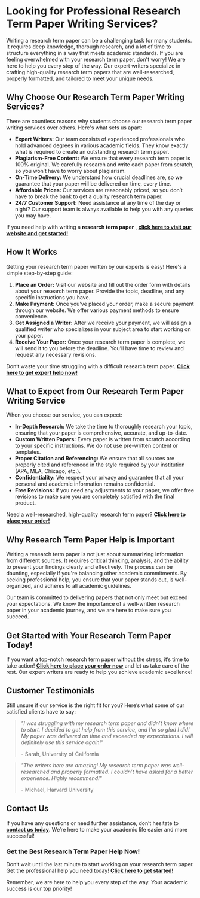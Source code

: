 # Looking for Professional Research Term Paper Writing Services?

Writing a research term paper can be a challenging task for many students. It requires deep knowledge, thorough research, and a lot of time to structure everything in a way that meets academic standards. If you are feeling overwhelmed with your research term paper, don't worry! We are here to help you every step of the way. Our expert writers specialize in crafting high-quality research term papers that are well-researched, properly formatted, and tailored to meet your unique needs.

## Why Choose Our Research Term Paper Writing Services?

There are countless reasons why students choose our research term paper writing services over others. Here's what sets us apart:

- **Expert Writers:** Our team consists of experienced professionals who hold advanced degrees in various academic fields. They know exactly what is required to create an outstanding research term paper.
- **Plagiarism-Free Content:** We ensure that every research term paper is 100% original. We carefully research and write each paper from scratch, so you won’t have to worry about plagiarism.
- **On-Time Delivery:** We understand how crucial deadlines are, so we guarantee that your paper will be delivered on time, every time.
- **Affordable Prices:** Our services are reasonably priced, so you don’t have to break the bank to get a quality research term paper.
- **24/7 Customer Support:** Need assistance at any time of the day or night? Our support team is always available to help you with any queries you may have.

If you need help with writing a **research term paper** , [**click here to visit our website and get started!**](https://tinyurl.com/topessay?keyword=research+term+paper)

## How It Works

Getting your research term paper written by our experts is easy! Here's a simple step-by-step guide:

1. **Place an Order:** Visit our website and fill out the order form with details about your research term paper. Provide the topic, deadline, and any specific instructions you have.
2. **Make Payment:** Once you’ve placed your order, make a secure payment through our website. We offer various payment methods to ensure convenience.
3. **Get Assigned a Writer:** After we receive your payment, we will assign a qualified writer who specializes in your subject area to start working on your paper.
4. **Receive Your Paper:** Once your research term paper is complete, we will send it to you before the deadline. You’ll have time to review and request any necessary revisions.

Don’t waste your time struggling with a difficult research term paper. [**Click here to get expert help now!**](https://tinyurl.com/topessay?keyword=research+term+paper)

## What to Expect from Our Research Term Paper Writing Service

When you choose our service, you can expect:

- **In-Depth Research:** We take the time to thoroughly research your topic, ensuring that your paper is comprehensive, accurate, and up-to-date.
- **Custom Written Papers:** Every paper is written from scratch according to your specific instructions. We do not use pre-written content or templates.
- **Proper Citation and Referencing:** We ensure that all sources are properly cited and referenced in the style required by your institution (APA, MLA, Chicago, etc.).
- **Confidentiality:** We respect your privacy and guarantee that all your personal and academic information remains confidential.
- **Free Revisions:** If you need any adjustments to your paper, we offer free revisions to make sure you are completely satisfied with the final product.

Need a well-researched, high-quality research term paper? [**Click here to place your order!**](https://tinyurl.com/topessay?keyword=research+term+paper)

## Why Research Term Paper Help is Important

Writing a research term paper is not just about summarizing information from different sources. It requires critical thinking, analysis, and the ability to present your findings clearly and effectively. The process can be daunting, especially if you're balancing other academic commitments. By seeking professional help, you ensure that your paper stands out, is well-organized, and adheres to all academic guidelines.

Our team is committed to delivering papers that not only meet but exceed your expectations. We know the importance of a well-written research paper in your academic journey, and we are here to make sure you succeed.

## Get Started with Your Research Term Paper Today!

If you want a top-notch research term paper without the stress, it’s time to take action! [**Click here to place your order now**](https://tinyurl.com/topessay?keyword=research+term+paper) and let us take care of the rest. Our expert writers are ready to help you achieve academic excellence!

## Customer Testimonials

Still unsure if our service is the right fit for you? Here’s what some of our satisfied clients have to say:

> _"I was struggling with my research term paper and didn’t know where to start. I decided to get help from this service, and I’m so glad I did! My paper was delivered on time and exceeded my expectations. I will definitely use this service again!"_
> 
> <footer>- Sarah, University of California</footer>

> _"The writers here are amazing! My research term paper was well-researched and properly formatted. I couldn’t have asked for a better experience. Highly recommend!"_
> 
> <footer>- Michael, Harvard University</footer>

## Contact Us

If you have any questions or need further assistance, don’t hesitate to [**contact us today**](https://tinyurl.com/topessay?keyword=research+term+paper). We’re here to make your academic life easier and more successful!

### Get the Best Research Term Paper Help Now!

Don’t wait until the last minute to start working on your research term paper. Get the professional help you need today! [**Click here to get started!**](https://tinyurl.com/topessay?keyword=research+term+paper)

Remember, we are here to help you every step of the way. Your academic success is our top priority!
